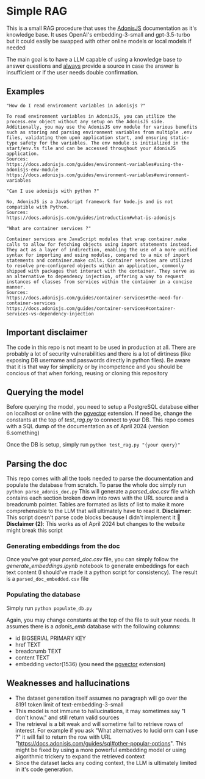 # Simple RAG
This is a small RAG procedure that uses the [AdonisJS](https://adonisjs.com/) documentation as it's knowledge base.
It uses OpenAI's embedding-3-small and gpt-3.5-turbo but it could easily be swapped with other online models or local models if needed

The main goal is to have a LLM capable of using a knowledge base to answer questions and <u>always</u> provide a source in case the answer is insufficient or if the user needs double confirmation.

## Examples
```
"How do I read environment variables in adonisjs ?"

To read environment variables in AdonisJS, you can utilize the process.env object without any setup on the AdonisJS side. Additionally, you may use the AdonisJS env module for various benefits such as storing and parsing environment variables from multiple .env files, validating them upon application start, and ensuring static-type safety for the variables. The env module is initialized in the start/env.ts file and can be accessed throughout your AdonisJS application.
Sources:
https://docs.adonisjs.com/guides/environment-variables#using-the-adonisjs-env-module
https://docs.adonisjs.com/guides/environment-variables#environment-variables
```

```
"Can I use adonisjs with python ?"

No, AdonisJS is a JavaScript framework for Node.js and is not compatible with Python.
Sources:
https://docs.adonisjs.com/guides/introduction#what-is-adonisjs
```

```
"What are container services ?"

Container services are JavaScript modules that wrap container.make calls to allow for fetching objects using import statements instead. They act as a layer of indirection, enabling the use of a more unified syntax for importing and using modules, compared to a mix of import statements and container.make calls. Container services are utilized to resolve pre-configured objects within an application, commonly shipped with packages that interact with the container. They serve as an alternative to dependency injection, offering a way to request instances of classes from services within the container in a concise manner.
Sources:
https://docs.adonisjs.com/guides/container-services#the-need-for-container-services
https://docs.adonisjs.com/guides/container-services#container-services-vs-dependency-injection
```

## Important disclaimer
The code in this repo is not meant to be used in production at all. 
There are probably a lot of security vulnerabilities and there is a lot of dirtiness (like exposing DB username and passwords directly in python files). 
Be aware that it is that way for simplicity or by incompetence and you should be concious of that when forking, reusing or cloning this repository 

## Querying the model
Before querying the model, you need to setup a PostgreSQL database either on localhost or online with the [pgvector](https://github.com/pgvector/pgvector) extension. If need be, change the constants at the top of *test_rag.py* to connect to your DB.
This repo comes with a SQL dump of the documentation as of April 2024 (version 6.something)

Once the DB is setup, simply run 
`python test_rag.py "{your query}"`

## Parsing the doc
This repo comes with all the tools needed to parse the documentation and populate the database from scratch.
To parse the whole doc simply run
`python parse_adonis_doc.py`
This will generate a *parsed_doc.csv* file which contains each section broken down into rows with the URL source and a breadcrumb pointer.
Tables are formated as lists of list to make it more comprehensible to the LLM that will ultimately have to read it. 
**Disclaimer**: This script doesn't parse code blocks because I didn't implement it 🛌
**Disclaimer (2)**: This works as of April 2024 but changes to the website might break this script

### Generating embeddings from the doc
Once you've got your *parsed_doc.csv* file, you can simply follow the *generate_embeddings.ipynb* notebook to generate embeddings for each text content (I should've made it a python script for consistency).
The result is a `parsed_doc_embedded.csv` file

### Populating the database
Simply run
`python populate_db.py`

Again, you may change constants at the top of the file to suit your needs. It assumes there is a *adonis_emb* database with the following columns:
- id BIGSERIAL PRIMARY KEY
- href TEXT
- breadcrumb TEXT
- content TEXT
- embedding vector(1536) (you need the [pgvector](https://github.com/pgvector/pgvector) extension)

## Weaknesses and hallucinations
- The dataset generation itself assumes no paragraph will go over the 8191 token limit of text-embedding-3-small
- This model is not immune to hallucinations, it may sometimes say "I don't know." and still return valid sources
- The retrieval is a bit weak and will sometime fail to retrieve rows of interest. For example if you ask "What alternatives to lucid orm can I use ?" it will fail to return the row with URL "https://docs.adonisjs.com/guides/sql#other-popular-options". This might be fixed by using a more powerful embedding model or using algorithmic trickery to expand the retrieved context
- Since the dataset lacks any coding context, the LLM is ultimately limited in it's code generation.
